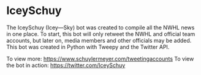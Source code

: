 # IceySchuy
The IceySchuy (Icey—Sky) bot was created to compile all the NWHL news in one place. To start, this bot will only retweet the NWHL and official team accounts, but later on, media members and other officials may be added. This bot was created in Python with Tweepy and the Twitter API.  

To view more: https://www.schuylermeyer.com/tweetingaccounts 
To view the bot in action: https://twitter.com/IceySchuy

